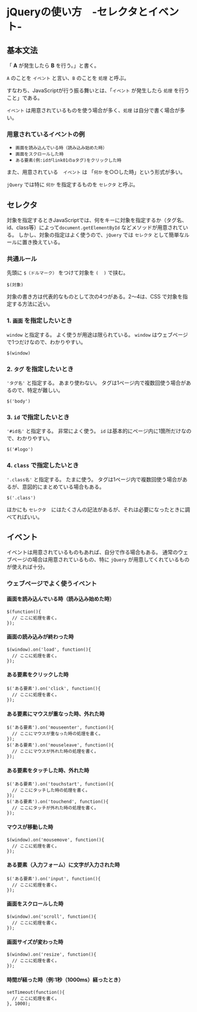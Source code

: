 # jQueryの使い方　-セレクタとイベント-

## 基本文法

「 __A__ が発生したら __B__ を行う。」と書く。

`A` のことを `イベント` と言い、`B` のことを `処理` と呼ぶ。

すなわち、JavaScriptが行う振る舞いとは、「`イベント` が発生したら `処理` を行うこと」である。

`イベント` は用意されているものを使う場合が多く、`処理` は自分で書く場合が多い。

### 用意されているイベントの例

- `画面を読み込んでいる時（読み込み始めた時）`
- `画面をスクロールした時`
- `ある要素(例:idがlink01のaタグ)をクリックした時`

また、用意されている　`イベント` は 「`何か` を○○した時」という形式が多い。

`jQuery` では特に `何か` を指定するものを `セレクタ` と呼ぶ。

## セレクタ

対象を指定するときJavaScriptでは、何をキーに対象を指定するか（タグ名、id、class等）によって`document.getElementById` などメソッドが用意されている。
しかし、対象の指定はよく使うので、`jQuery` では `セレクタ` として簡単なルールに置き換えている。

### 共通ルール

先頭に `$（ドルマーク）` をつけて対象を `(  )` で挟む。

````
$(対象)
````

対象の書き方は代表的なものとして次の4つがある。2〜4は、CSS で対象を指定する方法に近い。


### 1. `画面` を指定したいとき

`window` と指定する。
よく使うが用途は限られている。
`window` はウェブページで1つだけなので、わかりやすい。

````
$(window)
````

### 2. `タグ` を指定したいとき

`'タグ名'` と指定する。
あまり使わない。
タグは1ページ内で複数回使う場合があるので、特定が難しい。

````
$('body')
````

### 3. `id` で指定したいとき

`'#id名'` と指定する。
非常によく使う。
`id` は基本的にページ内に1箇所だけなので、わかりやすい。

````
$('#logo')
````

### 4. `class` で指定したいとき

`'.class名'` と指定する。
たまに使う。
タグは1ページ内で複数回使う場合があるが、意図的にまとめている場合もある。

````
$('.class')
````

ほかにも `セレクタ`　にはたくさんの記法があるが、それは必要になったときに調べてればいい。




## イベント

イベントは用意されているものもあれば、自分で作る場合もある。
通常のウェブページの場合は用意されているもの、特に `jQuery` が用意してくれているものが使えれば十分。

### ウェブページでよく使うイベント

#### 画面を読み込んでいる時（読み込み始めた時）

```
$(function(){
  // ここに処理を書く。
});
```

#### 画面の読み込みが終わった時

```
$(window).on('load', function(){
  // ここに処理を書く。
});
```

#### ある要素をクリックした時

```
$('ある要素').on('click', function(){
  // ここに処理を書く。
});
```

#### ある要素にマウスが重なった時、外れた時

```
$('ある要素').on('mouseenter', function(){
  // ここにマウスが重なった時の処理を書く。
});
$('ある要素').on('mouseleave', function(){
  // ここにマウスが外れた時の処理を書く。
});
```

#### ある要素をタッチした時、外れた時

```
$('ある要素').on('touchstart', function(){
  // ここにタッチした時の処理を書く。
});
$('ある要素').on('touchend', function(){
  // ここにタッチが外れた時の処理を書く。
});
```

#### マウスが移動した時

```
$(window).on('mousemove', function(){
  // ここに処理を書く。
});
```

#### ある要素（入力フォーム）に文字が入力された時

```
$('ある要素').on('input', function(){
  // ここに処理を書く。
});
```

#### 画面をスクロールした時

```
$(window).on('scroll', function(){
  // ここに処理を書く。
});
```

#### 画面サイズが変わった時

```
$(window).on('resize', function(){
  // ここに処理を書く。
});
```

#### 時間が経った時（例:1秒（1000ms）経ったとき）

```
setTimeout(function(){
  // ここに処理を書く。
}, 1000);
```

